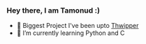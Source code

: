### Hey there, I am Tamonud :)
- 🔭 Biggest Project I've been upto <a href="https://github.com/spidey711/Thwipper-bot">Thwipper</a>
- 🌱 I’m currently learning Python and C
